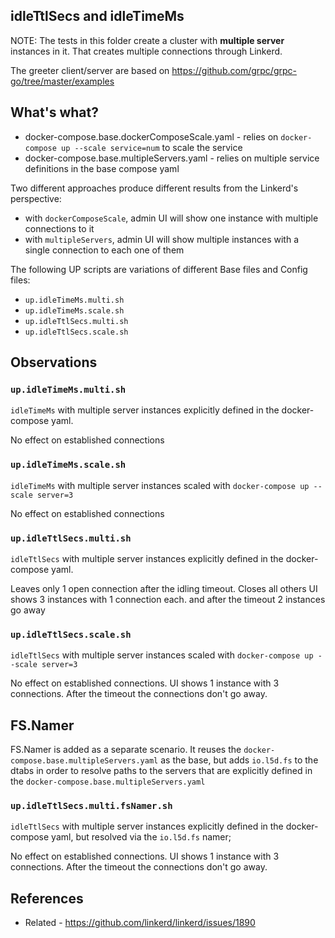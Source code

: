 ## idleTtlSecs and idleTimeMs

NOTE: The tests in this folder create a cluster with **multiple server** instances in it. That creates multiple connections through Linkerd.


The greeter client/server are based on https://github.com/grpc/grpc-go/tree/master/examples


## What's what?

- docker-compose.base.dockerComposeScale.yaml  - relies on `docker-compose up --scale service=num` to scale the service
- docker-compose.base.multipleServers.yaml - relies on multiple service definitions in the base compose yaml

Two different approaches produce different results from the Linkerd's perspective:
- with `dockerComposeScale`, admin UI will show one instance with multiple connections to it
- with `multipleServers`, admin UI will show multiple instances with a single connection to each one of them

The following UP scripts are variations of different Base files and Config files:
- `up.idleTimeMs.multi.sh`
- `up.idleTimeMs.scale.sh`
- `up.idleTtlSecs.multi.sh`
- `up.idleTtlSecs.scale.sh`

## Observations

### `up.idleTimeMs.multi.sh`
`idleTimeMs` with multiple server instances explicitly defined in the docker-compose yaml.

No effect on established connections

### `up.idleTimeMs.scale.sh`
`idleTimeMs` with multiple server instances scaled with `docker-compose up --scale server=3`

No effect on established connections

### `up.idleTtlSecs.multi.sh`
`idleTtlSecs` with multiple server instances explicitly defined in the docker-compose yaml.

Leaves only 1 open connection after the idling timeout. Closes all others
UI shows 3 instances with 1 connection each. and after the timeout 2 instances go away

###  `up.idleTtlSecs.scale.sh`
`idleTtlSecs` with multiple server instances scaled with `docker-compose up --scale server=3`

No effect on established connections. 
UI shows 1 instance with 3 connections. After the timeout the connections don't go away.


## FS.Namer

FS.Namer is added as a separate scenario.
It reuses the  `docker-compose.base.multipleServers.yaml` as the base, but adds `io.l5d.fs` to the dtabs in order to resolve paths to the servers that are explicitly defined in the `docker-compose.base.multipleServers.yaml`

### `up.idleTtlSecs.multi.fsNamer.sh`
`idleTtlSecs` with multiple server instances explicitly defined in the docker-compose yaml, but resolved via the `io.l5d.fs` namer;

No effect on established connections. 
UI shows 1 instance with 3 connections. After the timeout the connections don't go away.



## References
- Related - https://github.com/linkerd/linkerd/issues/1890